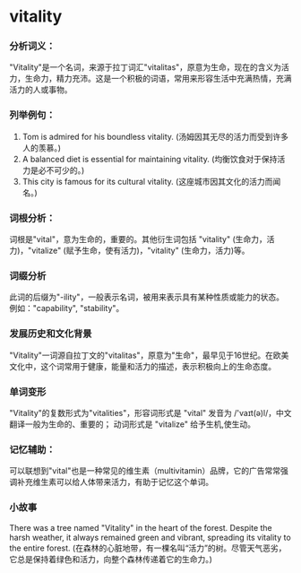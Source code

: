 # vitality

### 分析词义：

  

"Vitality"是一个名词，来源于拉丁词汇"vitalitas"，原意为生命，现在的含义为活力，生命力，精力充沛。这是一个积极的词语，常用来形容生活中充满热情，充满活力的人或事物。

  

### 列举例句：

  

1.  Tom is admired for his boundless vitality. (汤姆因其无尽的活力而受到许多人的羡慕。)
2.  A balanced diet is essential for maintaining vitality. (均衡饮食对于保持活力是必不可少的。)
3.  This city is famous for its cultural vitality. (这座城市因其文化的活力而闻名。)

  

### 词根分析：

  

词根是"vital"，意为生命的，重要的。其他衍生词包括 "vitality" (生命力，活力)，"vitalize" (赋予生命，使有活力)，"vitality" (生命力，活力)等。

  

### 词缀分析

  

此词的后缀为"-ility"，一般表示名词，被用来表示具有某种性质或能力的状态。例如："capability", "stability"。

  

### 发展历史和文化背景

  

"Vitality"一词源自拉丁文的"vitalitas"，原意为"生命"，最早见于16世纪。在欧美文化中，这个词常用于健康，能量和活力的描述，表示积极向上的生命态度。

  

### 单词变形

  

"Vitality"的复数形式为"vitalities"，形容词形式是 "vital" 发音为 /'vaɪt(ə)l/，中文翻译一般为生命的、重要的； 动词形式是 "vitalize" 给予生机,使生动。

  

### 记忆辅助：

  

可以联想到"vital"也是一种常见的维生素（multivitamin）品牌，它的广告常常强调补充维生素可以给人体带来活力，有助于记忆这个单词。

  

### 小故事

  

There was a tree named "Vitality" in the heart of the forest. Despite the harsh weather, it always remained green and vibrant, spreading its vitality to the entire forest. (在森林的心脏地带，有一棵名叫“活力”的树。尽管天气恶劣，它总是保持着绿色和活力，向整个森林传递着它的生命力。)
